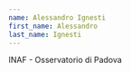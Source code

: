 ```yaml
---
name: Alessandro Ignesti
first_name: Alessandro
last_name: Ignesti
---
```


INAF - Osservatorio di Padova